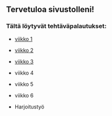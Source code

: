 ## Tervetuloa sivustolleni!
### Tältä löytyvät tehtäväpalautukset:
* [viikko 1](tehtavat/vko1.html)

* [viikko 2](tehtavat/vko2.md)

* [viikko 3](tehtavat/vko3/index.html)

* viikko 4

* viikko 5

* viikko 6

* Harjoitustyö
